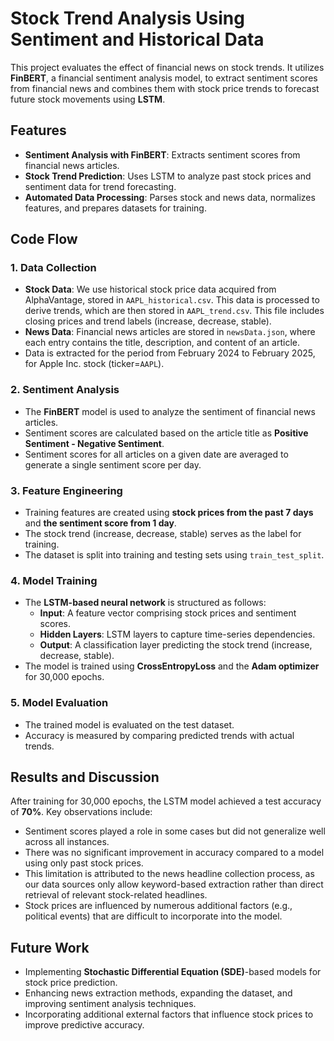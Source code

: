 # Stock Trend Analysis Using Sentiment and Historical Data

This project evaluates the effect of financial news on stock trends. It utilizes **FinBERT**, a financial sentiment analysis model, to extract sentiment scores from financial news and combines them with stock price trends to forecast future stock movements using **LSTM**.

## Features
- **Sentiment Analysis with FinBERT**: Extracts sentiment scores from financial news articles.
- **Stock Trend Prediction**: Uses LSTM to analyze past stock prices and sentiment data for trend forecasting.
- **Automated Data Processing**: Parses stock and news data, normalizes features, and prepares datasets for training.

## Code Flow
### 1. Data Collection
- **Stock Data**: We use historical stock price data acquired from AlphaVantage, stored in `AAPL_historical.csv`. This data is processed to derive trends, which are then stored in `AAPL_trend.csv`. This file includes closing prices and trend labels (increase, decrease, stable).
- **News Data**: Financial news articles are stored in `newsData.json`, where each entry contains the title, description, and content of an article.
- Data is extracted for the period from February 2024 to February 2025, for Apple Inc. stock (ticker=`AAPL`).

### 2. Sentiment Analysis
- The **FinBERT** model is used to analyze the sentiment of financial news articles.
- Sentiment scores are calculated based on the article title as **Positive Sentiment - Negative Sentiment**.
- Sentiment scores for all articles on a given date are averaged to generate a single sentiment score per day.

### 3. Feature Engineering
- Training features are created using **stock prices from the past 7 days** and **the sentiment score from 1 day**.
- The stock trend (increase, decrease, stable) serves as the label for training.
- The dataset is split into training and testing sets using `train_test_split`.

### 4. Model Training
- The **LSTM-based neural network** is structured as follows:
  - **Input**: A feature vector comprising stock prices and sentiment scores.
  - **Hidden Layers**: LSTM layers to capture time-series dependencies.
  - **Output**: A classification layer predicting the stock trend (increase, decrease, stable).
- The model is trained using **CrossEntropyLoss** and the **Adam optimizer** for 30,000 epochs.

### 5. Model Evaluation
- The trained model is evaluated on the test dataset.
- Accuracy is measured by comparing predicted trends with actual trends.

## Results and Discussion
After training for 30,000 epochs, the LSTM model achieved a test accuracy of **70%**. Key observations include:
- Sentiment scores played a role in some cases but did not generalize well across all instances.
- There was no significant improvement in accuracy compared to a model using only past stock prices.
- This limitation is attributed to the news headline collection process, as our data sources only allow keyword-based extraction rather than direct retrieval of relevant stock-related headlines.
- Stock prices are influenced by numerous additional factors (e.g., political events) that are difficult to incorporate into the model.

## Future Work
- Implementing **Stochastic Differential Equation (SDE)**-based models for stock price prediction.
- Enhancing news extraction methods, expanding the dataset, and improving sentiment analysis techniques.
- Incorporating additional external factors that influence stock prices to improve predictive accuracy.
